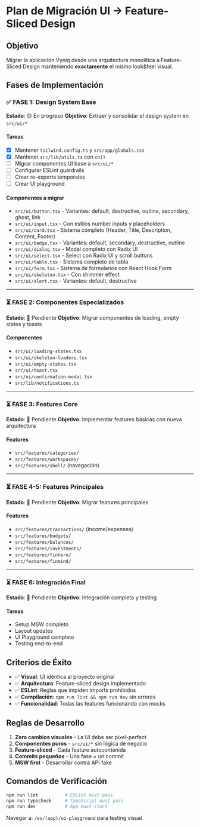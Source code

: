 # Plan de Migración UI → Feature-Sliced Design

## Objetivo
Migrar la aplicación Vyniq desde una arquitectura monolítica a Feature-Sliced Design manteniendo **exactamente** el mismo look&feel visual.

## Fases de Implementación

### ✅ FASE 1: Design System Base
**Estado**: 🟡 En progreso
**Objetivo**: Extraer y consolidar el design system en `src/ui/*`

#### Tareas
- [x] Mantener `tailwind.config.ts` y `src/app/globals.css`
- [x] Mantener `src/lib/utils.ts` con `cn()`
- [ ] Migrar componentes UI base a `src/ui/*`
- [ ] Configurar ESLint guardrails
- [ ] Crear re-exports temporales
- [ ] Crear UI playground

#### Componentes a migrar
- `src/ui/button.tsx` - Variantes: default, destructive, outline, secondary, ghost, link
- `src/ui/input.tsx` - Con estilos number inputs y placeholders
- `src/ui/card.tsx` - Sistema completo (Header, Title, Description, Content, Footer)
- `src/ui/badge.tsx` - Variantes: default, secondary, destructive, outline
- `src/ui/dialog.tsx` - Modal completo con Radix UI
- `src/ui/select.tsx` - Select con Radix UI y scroll buttons
- `src/ui/table.tsx` - Sistema completo de tabla
- `src/ui/form.tsx` - Sistema de formularios con React Hook Form
- `src/ui/skeleton.tsx` - Con shimmer effect
- `src/ui/alert.tsx` - Variantes: default, destructive

---

### ⏳ FASE 2: Componentes Especializados
**Estado**: 🔴 Pendiente
**Objetivo**: Migrar componentes de loading, empty states y toasts

#### Componentes
- `src/ui/loading-states.tsx`
- `src/ui/skeleton-loaders.tsx`
- `src/ui/empty-states.tsx`
- `src/ui/toast.tsx`
- `src/ui/confirmation-modal.tsx`
- `src/lib/notifications.ts`

---

### ⏳ FASE 3: Features Core
**Estado**: 🔴 Pendiente
**Objetivo**: Implementar features básicas con nueva arquitectura

#### Features
- `src/features/categories/`
- `src/features/workspaces/`
- `src/features/shell/` (navegación)

---

### ⏳ FASE 4-5: Features Principales
**Estado**: 🔴 Pendiente
**Objetivo**: Migrar features principales

#### Features
- `src/features/transactions/` (income/expenses)
- `src/features/budgets/`
- `src/features/balances/`
- `src/features/investments/`
- `src/features/finhero/`
- `src/features/finmind/`

---

### ⏳ FASE 6: Integración Final
**Estado**: 🔴 Pendiente
**Objetivo**: Integración completa y testing

#### Tareas
- Setup MSW completo
- Layout updates
- UI Playground completo
- Testing end-to-end

## Criterios de Éxito

- ✅ **Visual**: UI idéntica al proyecto original
- ✅ **Arquitectura**: Feature-sliced design implementado
- ✅ **ESLint**: Reglas que impiden imports prohibidos
- ✅ **Compilación**: `npm run lint && npm run dev` sin errores
- ✅ **Funcionalidad**: Todas las features funcionando con mocks

## Reglas de Desarrollo

1. **Zero cambios visuales** - La UI debe ser pixel-perfect
2. **Componentes puros** - `src/ui/*` sin lógica de negocio
3. **Feature-sliced** - Cada feature autocontenida
4. **Commits pequeños** - Una fase = un commit
5. **MSW first** - Desarrollar contra API fake

## Comandos de Verificación

```bash
npm run lint          # ESLint must pass
npm run typecheck     # TypeScript must pass
npm run dev           # App must start
```

Navegar a: `/es/(app)/ui-playground` para testing visual